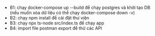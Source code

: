 - B1: chạy docker-compose up --build để chạy postgres và khởi tạo DB (nếu muốn xóa dữ liệu có thể chạy docker-compose down -v)
- B2: chạy npm install để cài đặt thư viện
- B3: chạy npx ts-node src/index.ts để chạy app
- B4: import file postman export để thử các API
